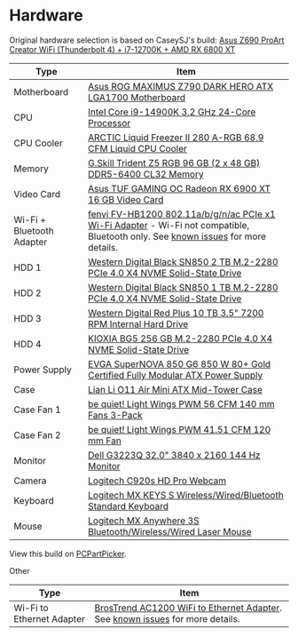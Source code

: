 # Hardware

Original hardware selection is based on CaseySJ's build:
[Asus Z690 ProArt Creator WiFi (Thunderbolt 4) + i7-12700K + AMD RX 6800 XT](https://www.tonymacx86.com/threads/asus-z690-proart-creator-wifi-thunderbolt-4-i7-12700k-amd-rx-6800-xt.318311/)

| Type                      | Item                                                                                                                                                                                                                                                        |
|---------------------------|-------------------------------------------------------------------------------------------------------------------------------------------------------------------------------------------------------------------------------------------------------------|
| Motherboard               | [Asus ROG MAXIMUS Z790 DARK HERO ATX LGA1700 Motherboard](https://pcpartpicker.com/product/PnXV3C/asus-rog-maximus-z790-dark-hero-atx-lga1700-motherboard-rog-maximus-z790-dark-hero)                                                                       |
| CPU                       | [Intel Core i9-14900K 3.2 GHz 24-Core Processor](https://pcpartpicker.com/product/ZLjRsY/intel-core-i9-14900k-32-ghz-24-core-processor-bx8071514900k)                                                                                                       |
| CPU Cooler                | [ARCTIC Liquid Freezer II 280 A-RGB 68.9 CFM Liquid CPU Cooler](https://pcpartpicker.com/product/HZvdnQ/arctic-liquid-freezer-ii-280-a-rgb-689-cfm-liquid-cpu-cooler-acfre00106a)                                                                           |
| Memory                    | [G.Skill Trident Z5 RGB 96 GB (2 x 48 GB) DDR5-6400 CL32 Memory](https://pcpartpicker.com/product/VdxxFT/gskill-trident-z5-rgb-96-gb-2-x-48-gb-ddr5-6400-cl32-memory-f5-6400j3239f48gx2-tz5rw)                                                              |
| Video Card                | [Asus TUF GAMING OC Radeon RX 6900 XT 16 GB Video Card](https://pcpartpicker.com/product/LRNgXL/asus-radeon-rx-6900-xt-16-gb-tuf-gaming-oc-video-card-tuf-rx6900xt-o16g-gaming)                                                                             |
| Wi-Fi + Bluetooth Adapter | [fenvi FV-HB1200 802.11a/b/g/n/ac PCIe x1 Wi-Fi Adapter](https://pcpartpicker.com/product/bBFmP6/fenvi-fv-hb1200-80211abgnac-pcie-x1-wi-fi-adapter-fv-hb1200) - Wi-Fi not compatible, Bluetooth only. See [known issues](known-issues.md) for more details. |
| HDD 1                     | [Western Digital Black SN850 2 TB M.2-2280 PCIe 4.0 X4 NVME Solid-State Drive](https://pcpartpicker.com/product/6LGnTW/western-digital-black-sn850-2-tb-m2-2280-nvme-solid-state-drive-wds200t1x0e)                                                         |
| HDD 2                     | [Western Digital Black SN850 1 TB M.2-2280 PCIe 4.0 X4 NVME Solid-State Drive](https://pcpartpicker.com/product/W69tt6/western-digital-black-sn850-1-tb-m2-2280-nvme-solid-state-drive-wds100t1x0e)                                                         |
| HDD 3                     | [Western Digital Red Plus 10 TB 3.5" 7200 RPM Internal Hard Drive](https://pcpartpicker.com/product/C9KKHx/western-digital-wd-red-plus-10-tb-35-7200rpm-internal-hard-drive-wd101efbx)                                                                      |
| HDD 4                     | [KIOXIA BG5 256 GB M.2-2280 PCIe 4.0 X4 NVME Solid-State Drive](https://pcpartpicker.com/product/dPJp99/kioxia-bg5-256-gb-m2-2280-pcie-40-x4-nvme-solid-state-drive-kbg50znv256g)                                                                           |
| Power Supply              | [EVGA SuperNOVA 850 G6 850 W 80+ Gold Certified Fully Modular ATX Power Supply](https://pcpartpicker.com/product/KqbTwP/evga-supernova-850-g6-850-w-80-gold-certified-fully-modular-atx-power-supply-220-g6-0850-x1)                                        |
| Case                      | [Lian Li O11 Air Mini ATX Mid-Tower Case](https://pcpartpicker.com/product/RvNxFT/lian-li-o11-air-mini-atx-mid-tower-case-o11amx)                                                                                                                           |
| Case Fan 1                | [be quiet! Light Wings PWM 56 CFM 140 mm Fans 3-Pack](https://pcpartpicker.com/product/QFpzK8/be-quiet-light-wings-pwm-56-cfm-140-mm-fans-3-pack-bl078)                                                                                                     |
| Case Fan 2                | [be quiet! Light Wings PWM 41.51 CFM 120 mm Fan](https://pcpartpicker.com/product/HkRYcf/be-quiet-light-wings-pwm-4151-cfm-120-mm-fan-bl072)                                                                                                                |
| Monitor                   | [Dell G3223Q 32.0" 3840 x 2160 144 Hz Monitor](https://pcpartpicker.com/product/qfwypg/dell-g3223q-320-3840-x-2160-144-hz-monitor-210-bdbk)                                                                                                                 |
| Camera                    | [Logitech C920s HD Pro Webcam](https://pcpartpicker.com/product/2LgQzy/logitech-c920s-hd-pro-webcam-960-001257)                                                                                                                                             |
| Keyboard                  | [Logitech MX KEYS S Wireless/Wired/Bluetooth Standard Keyboard](https://pcpartpicker.com/product/vvRwrH/logitech-mx-keys-s-wirelesswiredbluetooth-standard-keyboard-920-011406)                                                                             |
| Mouse                     | [Logitech MX Anywhere 3S Bluetooth/Wireless/Wired Laser Mouse](https://pcpartpicker.com/product/3VP8TW/logitech-mx-anywhere-3s-bluetoothwirelesswired-laser-mouse-910-006925)                                                                               |

View this build on [PCPartPicker](https://pcpartpicker.com/list/mrY8b2).

Other

| Type                      | Item                                                                                                                                                                                 |
|---------------------------|--------------------------------------------------------------------------------------------------------------------------------------------------------------------------------------|
| Wi-Fi to Ethernet Adapter | [BrosTrend AC1200 WiFi to Ethernet Adapter](https://www.amazon.com/BrosTrend-600Mbps-Adapter-Wireless-WNA016/dp/B0118SPFCK). See [known issues](./known-issues.md) for more details. |
